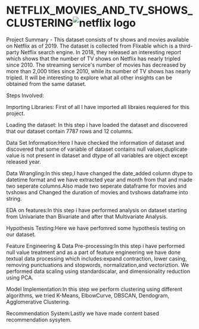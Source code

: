 # NETFLIX_MOVIES_AND_TV_SHOWS_CLUSTERING![netflix logo](https://user-images.githubusercontent.com/112295741/213876445-fdfabe97-35ff-43e7-8531-3c098cf21350.jpg)
Project Summary -
This dataset consists of tv shows and movies available on Netflix as of 2019. The dataset is collected from Flixable which is a third-party Netflix search engine. In 2018, they released an interesting report which shows that the number of TV shows on Netflix has nearly tripled since 2010. The streaming service's number of movies has decreased by more than 2,000 titles since 2010, while its number of TV shows has nearly tripled. It will be interesting to explore what all other insights can be obtained from the same dataset.

Steps Involved:

Importing Libraries: First of all I have imported all libraies requiered for this project.

Loading the dataset: In this step i have loaded the dataset and discovered that our dataset contain 7787 rows and 12 columns.

Data Set Information:Here I have checked the information of dataset and discovered that some of variable of dataset contains null values,duplicate value is not present in dataset and dtype of all variables are object except released year.

Data Wrangling:In this step,I have changed the date_added column dtype to datetime format and we have extracted year and month from that and made two seperate columns.Also made two seperate dataframe for movies and tvshows and Changed the duration of movies and tvshows dataframe into string.

EDA on features:In this step i have performed analysis on dataset starting from Univariate than Bivariate and after that Multivariate Analysis.

Hypothesis Testing:Here we have perfomred some hypothesis testing on our dataset.

Feature Engineering & Data Pre-processing:In this step i have performed null value treatment and as a part of feature engineering we have done textual data processing which includes:expand contraction, lower casing, removing punctuations and stopwords, normalization,and vectoriztion. We performed data scaling using standardscalar, and dimensionality reduction using PCA.

Model Implementation:In this step we perform clustering using different algorithms, we tried K-Means, ElbowCurve, DBSCAN, Dendogram, Agglomerative Clustering.

Recommendation System:Lastly we have made content based recommendation sysytem.
